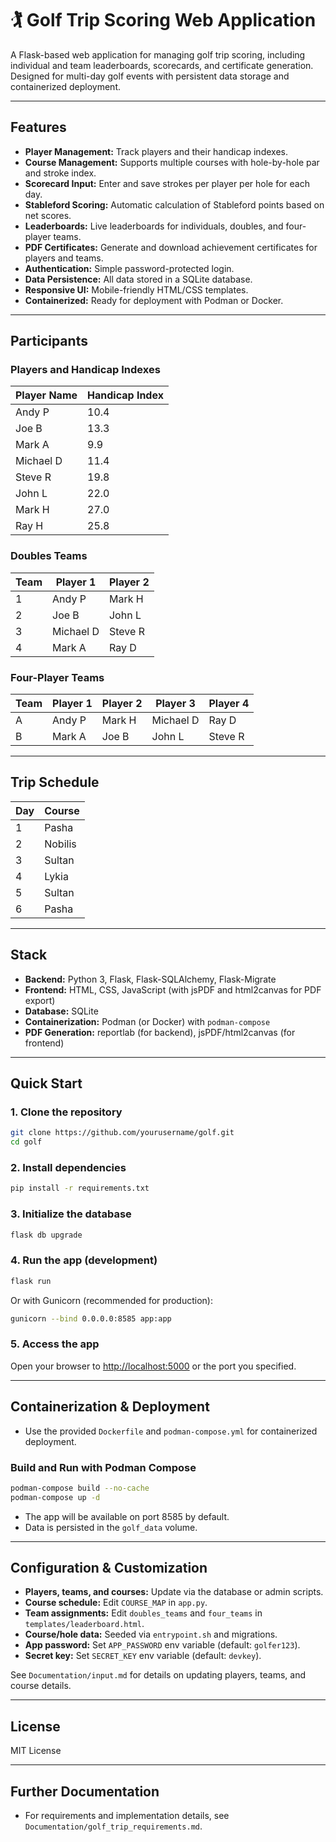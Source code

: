 # 🏌️ Golf Trip Scoring Web Application

A Flask-based web application for managing golf trip scoring, including individual and team leaderboards, scorecards, and certificate generation. Designed for multi-day golf events with persistent data storage and containerized deployment.

---

## Features

- **Player Management:** Track players and their handicap indexes.
- **Course Management:** Supports multiple courses with hole-by-hole par and stroke index.
- **Scorecard Input:** Enter and save strokes per player per hole for each day.
- **Stableford Scoring:** Automatic calculation of Stableford points based on net scores.
- **Leaderboards:** Live leaderboards for individuals, doubles, and four-player teams.
- **PDF Certificates:** Generate and download achievement certificates for players and teams.
- **Authentication:** Simple password-protected login.
- **Data Persistence:** All data stored in a SQLite database.
- **Responsive UI:** Mobile-friendly HTML/CSS templates.
- **Containerized:** Ready for deployment with Podman or Docker.

---

## Participants

### Players and Handicap Indexes

| Player Name | Handicap Index |
|-------------|---------------|
| Andy P      | 10.4          |
| Joe B       | 13.3          |
| Mark A      | 9.9           |
| Michael D   | 11.4          |
| Steve R     | 19.8          |
| John L      | 22.0          |
| Mark H      | 27.0          |
| Ray H       | 25.8          |

### Doubles Teams

| Team | Player 1  | Player 2 |
|------|-----------|----------|
| 1    | Andy P    | Mark H   |
| 2    | Joe B     | John L   |
| 3    | Michael D | Steve R  |
| 4    | Mark A    | Ray D    |

### Four-Player Teams

| Team | Player 1  | Player 2 | Player 3  | Player 4 |
|------|-----------|----------|-----------|----------|
| A    | Andy P    | Mark H   | Michael D | Ray D    |
| B    | Mark A    | Joe B    | John L    | Steve R  |

---

## Trip Schedule

| Day | Course  |
|-----|---------|
| 1   | Pasha   |
| 2   | Nobilis |
| 3   | Sultan  |
| 4   | Lykia   |
| 5   | Sultan  |
| 6   | Pasha   |

---

## Stack

- **Backend:** Python 3, Flask, Flask-SQLAlchemy, Flask-Migrate
- **Frontend:** HTML, CSS, JavaScript (with jsPDF and html2canvas for PDF export)
- **Database:** SQLite
- **Containerization:** Podman (or Docker) with `podman-compose`
- **PDF Generation:** reportlab (for backend), jsPDF/html2canvas (for frontend)

---

## Quick Start

### 1. Clone the repository

```sh
git clone https://github.com/yourusername/golf.git
cd golf
```

### 2. Install dependencies

```sh
pip install -r requirements.txt
```

### 3. Initialize the database

```sh
flask db upgrade
```

### 4. Run the app (development)

```sh
flask run
```
Or with Gunicorn (recommended for production):
```sh
gunicorn --bind 0.0.0.0:8585 app:app
```

### 5. Access the app

Open your browser to [http://localhost:5000](http://localhost:5000) or the port you specified.

---

## Containerization & Deployment

- Use the provided `Dockerfile` and `podman-compose.yml` for containerized deployment.

### Build and Run with Podman Compose

```sh
podman-compose build --no-cache
podman-compose up -d
```

- The app will be available on port 8585 by default.
- Data is persisted in the `golf_data` volume.

---

## Configuration & Customization

- **Players, teams, and courses:** Update via the database or admin scripts.
- **Course schedule:** Edit `COURSE_MAP` in `app.py`.
- **Team assignments:** Edit `doubles_teams` and `four_teams` in `templates/leaderboard.html`.
- **Course/hole data:** Seeded via `entrypoint.sh` and migrations.
- **App password:** Set `APP_PASSWORD` env variable (default: `golfer123`).
- **Secret key:** Set `SECRET_KEY` env variable (default: `devkey`).

See `Documentation/input.md` for details on updating players, teams, and course details.

---

## License

MIT License

---

## Further Documentation

- For requirements and implementation details, see `Documentation/golf_trip_requirements.md`.
